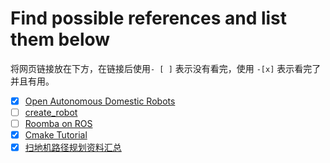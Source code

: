 # Find possible references and list them below

将网页链接放在下方，在链接后使用`- [ ]` 表示没有看完，使用 `-[x]` 表示看完了并且有用。

- [x] [Open Autonomous Domestic Robots](https://hackaday.io/project/9072-open-autonomous-domestic-robots) 
- [ ] [create_robot](https://github.com/AutonomyLab/create_robot)
- [ ] [Roomba on ROS](http://wiki.ros.org/Robots/Roomba)
- [x] [Cmake Tutorial](https://www.youtube.com/playlist?list=PLalVdRk2RC6o5GHu618ARWh0VO0bFlif4)
- [x] [扫地机路径规划资料汇总](https://www.cxyzjd.com/searchArticle?qc=%E6%89%AB%E5%9C%B0%E6%9C%BA%E5%99%A8%E4%BA%BA%E8%B7%AF%E5%BE%84%E8%A7%84%E5%88%92&page=1) 